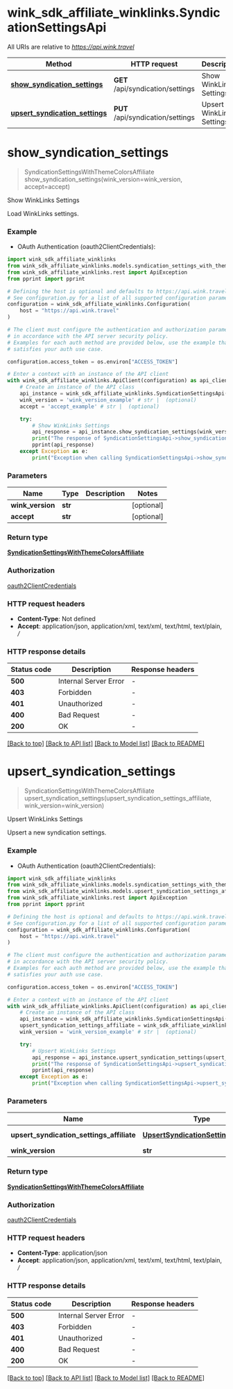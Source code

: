 # wink_sdk_affiliate_winklinks.SyndicationSettingsApi

All URIs are relative to *https://api.wink.travel*

Method | HTTP request | Description
------------- | ------------- | -------------
[**show_syndication_settings**](SyndicationSettingsApi.md#show_syndication_settings) | **GET** /api/syndication/settings | Show WinkLinks Settings
[**upsert_syndication_settings**](SyndicationSettingsApi.md#upsert_syndication_settings) | **PUT** /api/syndication/settings | Upsert WinkLinks Settings


# **show_syndication_settings**
> SyndicationSettingsWithThemeColorsAffiliate show_syndication_settings(wink_version=wink_version, accept=accept)

Show WinkLinks Settings

Load WinkLinks settings.

### Example

* OAuth Authentication (oauth2ClientCredentials):

```python
import wink_sdk_affiliate_winklinks
from wink_sdk_affiliate_winklinks.models.syndication_settings_with_theme_colors_affiliate import SyndicationSettingsWithThemeColorsAffiliate
from wink_sdk_affiliate_winklinks.rest import ApiException
from pprint import pprint

# Defining the host is optional and defaults to https://api.wink.travel
# See configuration.py for a list of all supported configuration parameters.
configuration = wink_sdk_affiliate_winklinks.Configuration(
    host = "https://api.wink.travel"
)

# The client must configure the authentication and authorization parameters
# in accordance with the API server security policy.
# Examples for each auth method are provided below, use the example that
# satisfies your auth use case.

configuration.access_token = os.environ["ACCESS_TOKEN"]

# Enter a context with an instance of the API client
with wink_sdk_affiliate_winklinks.ApiClient(configuration) as api_client:
    # Create an instance of the API class
    api_instance = wink_sdk_affiliate_winklinks.SyndicationSettingsApi(api_client)
    wink_version = 'wink_version_example' # str |  (optional)
    accept = 'accept_example' # str |  (optional)

    try:
        # Show WinkLinks Settings
        api_response = api_instance.show_syndication_settings(wink_version=wink_version, accept=accept)
        print("The response of SyndicationSettingsApi->show_syndication_settings:\n")
        pprint(api_response)
    except Exception as e:
        print("Exception when calling SyndicationSettingsApi->show_syndication_settings: %s\n" % e)
```



### Parameters


Name | Type | Description  | Notes
------------- | ------------- | ------------- | -------------
 **wink_version** | **str**|  | [optional] 
 **accept** | **str**|  | [optional] 

### Return type

[**SyndicationSettingsWithThemeColorsAffiliate**](SyndicationSettingsWithThemeColorsAffiliate.md)

### Authorization

[oauth2ClientCredentials](../README.md#oauth2ClientCredentials)

### HTTP request headers

 - **Content-Type**: Not defined
 - **Accept**: application/json, application/xml, text/xml, text/html, text/plain, */*

### HTTP response details

| Status code | Description | Response headers |
|-------------|-------------|------------------|
**500** | Internal Server Error |  -  |
**403** | Forbidden |  -  |
**401** | Unauthorized |  -  |
**400** | Bad Request |  -  |
**200** | OK |  -  |

[[Back to top]](#) [[Back to API list]](../README.md#documentation-for-api-endpoints) [[Back to Model list]](../README.md#documentation-for-models) [[Back to README]](../README.md)

# **upsert_syndication_settings**
> SyndicationSettingsWithThemeColorsAffiliate upsert_syndication_settings(upsert_syndication_settings_affiliate, wink_version=wink_version)

Upsert WinkLinks Settings

Upsert a new syndication settings.

### Example

* OAuth Authentication (oauth2ClientCredentials):

```python
import wink_sdk_affiliate_winklinks
from wink_sdk_affiliate_winklinks.models.syndication_settings_with_theme_colors_affiliate import SyndicationSettingsWithThemeColorsAffiliate
from wink_sdk_affiliate_winklinks.models.upsert_syndication_settings_affiliate import UpsertSyndicationSettingsAffiliate
from wink_sdk_affiliate_winklinks.rest import ApiException
from pprint import pprint

# Defining the host is optional and defaults to https://api.wink.travel
# See configuration.py for a list of all supported configuration parameters.
configuration = wink_sdk_affiliate_winklinks.Configuration(
    host = "https://api.wink.travel"
)

# The client must configure the authentication and authorization parameters
# in accordance with the API server security policy.
# Examples for each auth method are provided below, use the example that
# satisfies your auth use case.

configuration.access_token = os.environ["ACCESS_TOKEN"]

# Enter a context with an instance of the API client
with wink_sdk_affiliate_winklinks.ApiClient(configuration) as api_client:
    # Create an instance of the API class
    api_instance = wink_sdk_affiliate_winklinks.SyndicationSettingsApi(api_client)
    upsert_syndication_settings_affiliate = wink_sdk_affiliate_winklinks.UpsertSyndicationSettingsAffiliate() # UpsertSyndicationSettingsAffiliate | Request body
    wink_version = 'wink_version_example' # str |  (optional)

    try:
        # Upsert WinkLinks Settings
        api_response = api_instance.upsert_syndication_settings(upsert_syndication_settings_affiliate, wink_version=wink_version)
        print("The response of SyndicationSettingsApi->upsert_syndication_settings:\n")
        pprint(api_response)
    except Exception as e:
        print("Exception when calling SyndicationSettingsApi->upsert_syndication_settings: %s\n" % e)
```



### Parameters


Name | Type | Description  | Notes
------------- | ------------- | ------------- | -------------
 **upsert_syndication_settings_affiliate** | [**UpsertSyndicationSettingsAffiliate**](UpsertSyndicationSettingsAffiliate.md)| Request body | 
 **wink_version** | **str**|  | [optional] 

### Return type

[**SyndicationSettingsWithThemeColorsAffiliate**](SyndicationSettingsWithThemeColorsAffiliate.md)

### Authorization

[oauth2ClientCredentials](../README.md#oauth2ClientCredentials)

### HTTP request headers

 - **Content-Type**: application/json
 - **Accept**: application/json, application/xml, text/xml, text/html, text/plain, */*

### HTTP response details

| Status code | Description | Response headers |
|-------------|-------------|------------------|
**500** | Internal Server Error |  -  |
**403** | Forbidden |  -  |
**401** | Unauthorized |  -  |
**400** | Bad Request |  -  |
**200** | OK |  -  |

[[Back to top]](#) [[Back to API list]](../README.md#documentation-for-api-endpoints) [[Back to Model list]](../README.md#documentation-for-models) [[Back to README]](../README.md)

